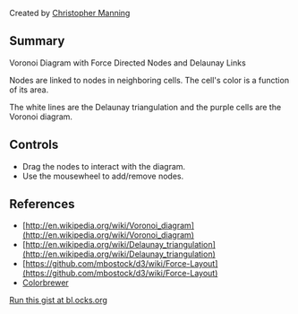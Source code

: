 Created by [Christopher Manning](http://www.christophermanning.org/projects/voronoi-diagram-with-force-directed-nodes-and-delaunay-links/)

Summary
-------

Voronoi Diagram with Force Directed Nodes and Delaunay Links

Nodes are linked to nodes in neighboring cells. The cell's color is a function of its area.

The white lines are the Delaunay triangulation and the purple cells are the Voronoi diagram.

Controls
-------
 * Drag the nodes to interact with the diagram.
 * Use the mousewheel to add/remove nodes.

References
----------
 * [http://en.wikipedia.org/wiki/Voronoi_diagram](http://en.wikipedia.org/wiki/Voronoi_diagram)
 * [http://en.wikipedia.org/wiki/Delaunay_triangulation](http://en.wikipedia.org/wiki/Delaunay_triangulation)
 * [https://github.com/mbostock/d3/wiki/Force-Layout](https://github.com/mbostock/d3/wiki/Force-Layout)
 * [Colorbrewer](https://github.com/mbostock/d3/wiki/Ordinal-Scales#colorbrewer)

[Run this gist at bl.ocks.org](http://bl.ocks.org/1734663)